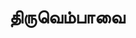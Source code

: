 ---
layout: tagpage
title: "திருவெம்பாவை"
tag: திருவெம்பாவை
description: "திருவெம்பாவை தொடர்புடைய நூல்கள்/கட்டுரைகள்"
robots: noindex
---